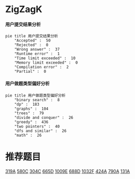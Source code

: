 # ZigZagK

<!-- tabs:start -->



#### **用户提交结果分析**

```mermaid
pie title 用户提交结果分析
    "Accepted" :  50
    "Rejected" :  0
    "Wrong answer" :  37
    "Runtime error" :  1
    "Time limit exceeded" :  10
    "Memory limit exceeded" :  0
    "Compilation error" :  2
    "Partial" :  0
```

#### **用户做题类型偏好分析**

```mermaid
pie title 用户做题类型偏好分析
    "binary search" :  8
    "dp" :  183
    "graphs" :  104
    "trees" :  79
    "divide and conquer" :  26
    "greedy" :  436
    "two pointers" :  40
    "dfs and similar" :  26
    "math" :  26
```



<!-- tabs:end -->
# 推荐题目
[319A](https://codeforces.com/contest/319/problem/A)
[580C](https://codeforces.com/contest/580/problem/C)
[304C](https://codeforces.com/contest/304/problem/C)
[665D](https://codeforces.com/contest/665/problem/D)
[1009E](https://codeforces.com/contest/1009/problem/E)
[688D](https://codeforces.com/contest/688/problem/D)
[1032F](https://codeforces.com/contest/1032/problem/F)
[424A](https://codeforces.com/contest/424/problem/A)
[790A](https://codeforces.com/contest/790/problem/A)
[131A](https://codeforces.com/contest/131/problem/A)
